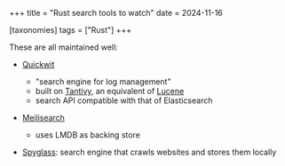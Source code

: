 +++
title = "Rust search tools to watch"
date = 2024-11-16

[taxonomies]
tags = ["Rust"]
+++

These are all maintained well:

- [Quickwit]

  - "search engine for log management"
  - built on [Tantivy], an equivalent of [Lucene]
  - search API compatible with that of Elasticsearch

- [Meilisearch]
  - uses LMDB as backing store

- [Spyglass]: search engine that crawls websites and stores them locally


[Quickwit]: https://github.com/quickwit-oss/quickwit
[Tantivy]: https://github.com/quickwit-oss/tantivy
[Lucene]: https://github.com/apache/lucene
[Meilisearch]: https://github.com/meilisearch/meilisearch
[BonsaiDb]: https://github.com/khonsulabs/bonsaidb
[Nebari]: https://github.com/khonsulabs/nebari
[update]: https://bonsaidb.io/blog/durable-writes
[Spyglass]: https://github.com/a5huynh/spyglass
